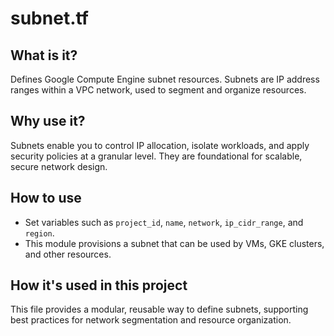 # subnet.tf

## What is it?
Defines Google Compute Engine subnet resources. Subnets are IP address ranges within a VPC network, used to segment and organize resources.

## Why use it?
Subnets enable you to control IP allocation, isolate workloads, and apply security policies at a granular level. They are foundational for scalable, secure network design.

## How to use
- Set variables such as `project_id`, `name`, `network`, `ip_cidr_range`, and `region`.
- This module provisions a subnet that can be used by VMs, GKE clusters, and other resources.

## How it's used in this project
This file provides a modular, reusable way to define subnets, supporting best practices for network segmentation and resource organization.
